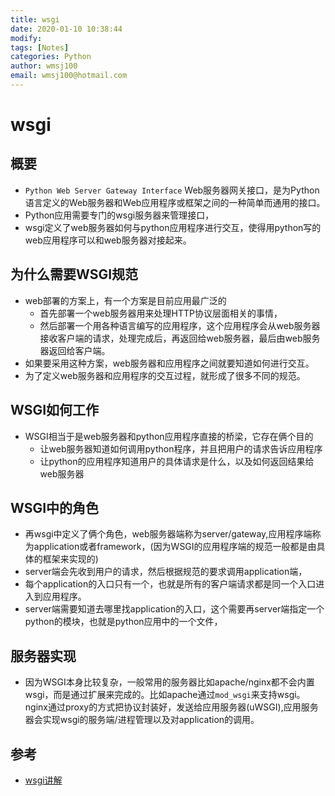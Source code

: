 ```yaml
---
title: wsgi
date: 2020-01-10 10:38:44
modify: 
tags: [Notes]
categories: Python
author: wmsj100
email: wmsj100@hotmail.com
---
```


# wsgi

## 概要

- `Python Web Server Gateway Interface` Web服务器网关接口，是为Python语言定义的Web服务器和Web应用程序或框架之间的一种简单而通用的接口。
- Python应用需要专门的wsgi服务器来管理接口，
- wsgi定义了web服务器如何与python应用程序进行交互，使得用python写的web应用程序可以和web服务器对接起来。

## 为什么需要WSGI规范

- web部署的方案上，有一个方案是目前应用最广泛的
	- 首先部署一个web服务器用来处理HTTP协议层面相关的事情，
	- 然后部署一个用各种语言编写的应用程序，这个应用程序会从web服务器接收客户端的请求，处理完成后，再返回给web服务器，最后由web服务器返回给客户端。
- 如果要采用这种方案，web服务器和应用程序之间就要知道如何进行交互。
- 为了定义web服务器和应用程序的交互过程，就形成了很多不同的规范。

## WSGI如何工作

- WSGI相当于是web服务器和python应用程序直接的桥梁，它存在俩个目的
	- 让web服务器知道如何调用python程序，并且把用户的请求告诉应用程序
	- 让python的应用程序知道用户的具体请求是什么，以及如何返回结果给web服务器

## WSGI中的角色

- 再wsgi中定义了俩个角色，web服务器端称为server/gateway,应用程序端称为application或者framework，(因为WSGI的应用程序端的规范一般都是由具体的框架来实现的)
- server端会先收到用户的请求，然后根据规范的要求调用application端，
- 每个application的入口只有一个，也就是所有的客户端请求都是同一个入口进入到应用程序。
- server端需要知道去哪里找application的入口，这个需要再server端指定一个python的模块，也就是python应用中的一个文件，

## 服务器实现

- 因为WSGI本身比较复杂，一般常用的服务器比如apache/nginx都不会内置wsgi，而是通过扩展来完成的。比如apache通过`mod_wsgi`来支持wsgi。nginx通过proxy的方式把协议封装好，发送给应用服务器(uWSGI),应用服务器会实现wsgi的服务端/进程管理以及对application的调用。

## 参考

- [wsgi讲解](https://www.jianshu.com/p/c66d3adeaaed)
